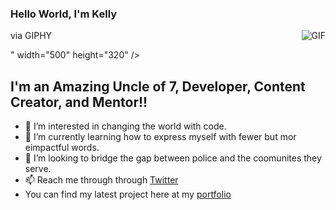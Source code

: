 ### Hello World, I'm Kelly 

<img align="right" alt="GIF" src="https://giphy.com/gifs/thecodingspacerd-code-coding-eatsleepcode-VTtANKl0beDFQRLDTh">via GIPHY</a></p>" width="500" height="320" />


## I'm an Amazing Uncle of 7,  Developer, Content Creator, and Mentor!!


- 👀 I’m interested in changing the world with code.
- 🌱 I’m currently learning how to express myself with fewer but mor eimpactful words.
- 💞️ I’m looking to bridge the gap between police and the coomunites they serve. 
- 📫 Reach me through through [Twitter](https://twitter.com/worldzworth)
- You can find my latest project here at my [portfolio](https://kellyspence.netlify.app/)
<!---
worldzWorth/worldzWorth is a ✨ special ✨ repository because its `README.md` (this file) appears on your GitHub profile.
You can click the Preview link to take a look at your changes.
--->
